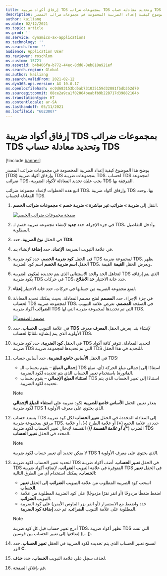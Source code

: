 ```yaml
---
title: إرفاق أكواد ضريبة TDS بمجموعات ضرائب TDS وتحديد معادلة حساب TDS
description: يوضح هذا الموضوع كيفية إعداد الضريبة المخصومة في مجموعات ضرائب المصدر (TDS) وإرفاق أكواد ضريبة TDS بمجموعات ضريبة TDS. لحساب TDS لمجموعة ضرائب TDS، يجب عليك تحديد المعادلة لأكواد الضريبة TDS المرفقة بها.
author: kailiang
ms.date: 02/12/2021
ms.topic: article
ms.prod: ''
ms.service: dynamics-ax-applications
ms.technology: ''
ms.search.form: ''
audience: Application User
ms.reviewer: roschlom
ms.custom: 15721
ms.assetid: b4b406fa-b772-44ec-8dd8-8eb818a921ef
ms.search.region: Global
ms.author: kailiang
ms.search.validFrom: 2021-02-12
ms.dyn365.ops.version: AX 10.0.17
ms.openlocfilehash: ec0d683153bd5ab731035159d32881fbdb352d70
ms.sourcegitcommit: 08ce2a9ca1f02064beabfb9b228717d39882164b
ms.translationtype: HT
ms.contentlocale: ar-SA
ms.lasthandoff: 05/11/2021
ms.locfileid: "6023007"
---
```

# <a name="attach-tds-tax-codes-to-tds-tax-groups-and-define-the-formula-for-calculating-tds"></a>إرفاق أكواد ضريبة TDS بمجموعات ضرائب TDS وتحديد معادلة حساب TDS

[!include [banner](../includes/banner.md)]

يوضح هذا الموضوع كيفية إعداد الضريبة المخصومة في مجموعات ضرائب المصدر (TDS) وإرفاق أكواد ضريبة TDS بمجموعات ضريبة TDS. لحساب TDS لمجموعة ضرائب TDS، يجب عليك تحديد المعادلة لأكواد الضريبة TDS المرفقة بها.

اتبع هذه الخطوات لإعداد مجموعة ضرائب TDS، وإرفاق أكواد ضريبة TDS بها، وحدد المعادلة لحساب TDS.

1. انتقل إلى **ضريبة \> ضرائب غير مباشرة \> ضريبة خصم \> مجموعات ضرائب الخصم**.

    [![صفحة مجموعات ضرائب الخصم](./media/apac-ind-TDS-29.png)](./media/apac-ind-TDS-29.png)

2. في جزء الإجراء، حدد **جديد** لإنشاء مجموعة ضريبة خصم لـ TDS، وأدخل التفاصيل المطلوبة.
3. في الحقل **نوع الضريبة**، حدد **TDS**.
4. في علامة التبويب السريعة **الإعداد**، حدد **إضافة** لإنشاء بند.
5. في الحقل **كود ضريبة الخصم**، حدد كود ضريبة TDS لمجموعة ضريبة TDS. يظهر الحقل **اسم ضريبة الخصم** اسم كود الضريبة TDS، ويعرض الحقل **القيمة** القيمة.
6. لتجاهل الحد والحد الاستثنائي الذي يتم تحديده لمكون الضريبة TDS الذي يتم إرفاقه بكود ضريبة TDS في حركات TDS، حدد خانة الاختيار **حد الاطلاع**.
7. لمنع مجموعة الضريبة من حسابها في حركات، حدد خانة الاختيار **إعفاء**.
8. في جزء الإجراء، حدد **المصمم** لفتح مصمم المعادلة، بحيث يمكنك تحديد المعادلة لحساب TDS لمجموعة ضريبة TDS. في الصفحة **المصمم**، تعرض علامة التبويب **الضرائب** أكواد ضريبة TDS التي تم تحديدها لمجموعة ضريبة التي لها TDS.

    [![مصمم الصفحة](./media/apac-ind-TDS-30.png)](./media/apac-ind-TDS-30.png)

9. في علامة التبويب **الحساب**، حدد **TDS** لإنشاء بند. يعرض الحقل **المعرف** معرف الأولوية الذي يتم إنشاؤه تلقائيًا لحساب TDS.
10. في الحقل **كود الضريبة**، حدد كود ضريبة TDS لتحديد المعادلة. تتوفر كافة أكواد ضريبة TDS التي تم تحديدها لمجموعة ضريبة TDS للتحديد في هذا الحقل.
11. في الحقل **الأساس خاضع للضريبة**، حدد أساس حساب TDS:

    - **إجمالي المبلغ** – يقوم بحساب الـ TDS استنادًا إلى إجمالي مبلغ الحركة (أي، مبلغ الفاتورة) باستخدام تعبير الحساب الذي يتم تحديده لكود الضريبة.
    - **استثناء المبلغ الإجمالي** – يقوم بحساب TDS استنادًا إلى تعبير الحساب الذي يتم تحديده لكود الضريبة.

    > [!NOTE]
    > يتعذر تعيين الحقل **الأساس خاضع للضريبة** لكود ضريبة على **استثناء المبلغ الإجمالي** لكود ضريبة TDS الذي يحتوي على معرف الأولوية **1**.

12. يستند حساب TDS إلى المعادلة المحددة في الحقل **تعبير الحساب** لكل كود ضريبة مرفق بمجموعة ضريبة TDS. حدد زر علامة الجمع (**+**) أو علامة الطرح (**-**)، أو علامة الضرب (**\**_)، أو علامة القسمة (_*/**) القسمة لإدخال تعبير الحساب لكود ضريبة TDS المحدد في الحقل **تعبير الحساب**.

    > [!NOTE]
    > لا يمكن تحديد أي تعبير حساب لكود ضريبة TDS الذي يحتوي على معرف الأولوية **1**.

13. لتحديد تعبير الحساب لكود ضريبة TDS في الحقل **تعبير الحساب**، أضف أكواد ضريبة TDS المتوفرة في علامة التبويب **الضرائب**. لإضافة أكواد ضريبة TDS في الحقل **تعبير الحساب**، يمكنك استخدام أي من الطرق التالية:

    - اسحب كود الضريبة المطلوب من علامة التيبويب **الضرائب** إلى الحقل **تعبير الحساب**.
    - اضغط ضغطًا مزدوجًا (أو انقر نقرًا مزدوجًا) على كود الضريبة المطلوبة من علامة التبويب **الضرائب**.
    - حدد واضغط مع الاستمرار (أو انقر بزر الماوس الأيمن) على كود الضريبة المطلوبة على علامة التبويب **الضرائب**، ثم حدد **إضافة كود الضريبة**.

    > [!NOTE]
    > أدرج تعبير حساب قبل كل كود ضريبة TDS. تظهر أكواد ضريبة TDS التي تمت إضافتها إلى تعبير الحساب بين قوسين (\[...\]).

14. لمسح تعبير الحساب الذي يتم تحديده لكود الضريبة في الحقل **تعبير الحساب**، حدد الزر **C**.
15. لحذف سجل على علامة التبويب **الحساب**، حدد **حذف**.
16. قم بإغلاق الصفحة.
